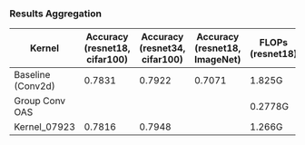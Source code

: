 ### Results Aggregation

| Kernel | Accuracy (resnet18, cifar100) | Accuracy (resnet34, cifar100) | Accuracy (resnet18, ImageNet) | FLOPs (resnet18) | Performance (resnet18) |
| ------| ------| ------| ------| ------| ------| 
| Baseline (Conv2d) | 0.7831 | 0.7922 | 0.7071 | 1.825G | 38.8ms |
| Group Conv OAS |  |  |  | 0.2778G | TODO |
| Kernel_07923 | 0.7816 | 0.7948 |  | 1.266G | 16.5ms |
